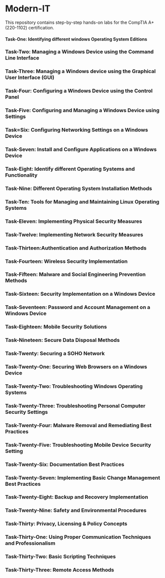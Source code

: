 # Modern-IT
This repository contains step-by-step hands-on labs for the CompTIA A+ (220-1102) certification.

#### Task-One: Identifying different windows Operating System Editions
### Task-Two: Managing a Windows Device using the Command Line Interface
### Task-Three: Managing a Windows device using the Graphical User Interface (GUI)
### Task-Four: Configuring a Windows Device using the Control Panel
### Task-Five: Configuring and Managing a Windows Device using Settings
### Task=Six: Configuring Networking Settings on a Windows Device
### Task-Seven: Install and Configure Applications on a Windows Device
### Task-Eight: Identify different Operating Systems and Functionality
### Task-Nine: Different Operating System Installation Methods
### Task-Ten: Tools for Managing and Maintaining Linux Operating Systems
### Task-Eleven: Implementing Physical Security Measures
### Task-Twelve: Implementing Network Security Measures
### Task-Thirteen:Authentication and Authorization Methods
### Task-Fourteen: Wireless Security Implementation
### Task-Fifteen: Malware and Social Engineering Prevention Methods
### Task-Sixteen: Security Implementation on a Windows Device
### Task-Seventeen: Password and Account Management on a Windows Device
### Task-Eighteen: Mobile Security Solutions
### Task-Nineteen: Secure Data Disposal Methods
### Task-Twenty: Securing a SOHO Network
### Task-Twenty-One: Securing Web Browsers on a Windows Device
### Task-Twenty-Two: Troubleshooting Windows Operating Systems
### Task-Twenty-Three: Troubleshooting Personal Computer Security Settings
### Task-Twenty-Four: Malware Removal and Remediating Best Practices
### Task-Twenty-Five: Troubleshooting Mobile Device Security Setting
### Task-Twenty-Six: Documentation Best Practices
### Task-Twenty-Seven: Implementing Basic Change Management Best Practices
### Task-Twenty-Eight: Backup and Recovery Implementation
### Task-Twenty-Nine: Safety and Environmental Procedures
### Task-Thirty: Privacy, Licensing & Policy Concepts
### Task-Thirty-One: Using Proper Communication Techniques and Professionalism
### Task-Thirty-Two: Basic Scripting Techniques
### Task-Thirty-Three: Remote Access Methods

